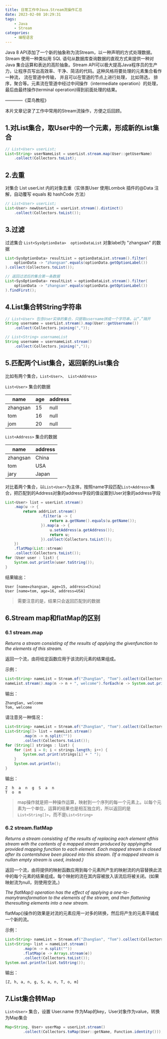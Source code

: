 ```yaml
---
title: 日常工作中Java.Stream流操作汇总
date: 2023-02-08 10:29:31
tags:
	- Java
	- Stream
categories:
	- 编程语言
---
```



Java 8 API添加了一个新的抽象称为流Stream，以一种声明的方式处理数据。Stream 使用一种类似用 SQL 语句从数据库查询数据的直观方式来提供一种对 Java 集合运算和表达的高阶抽象。Stream API可以极大提高Java程序员的生产力，让程序员写出高效率、干净、简洁的代码。这种风格将要处理的元素集合看作一种流， 流在管道中传输， 并且可以在管道的节点上进行处理， 比如筛选， 排序，聚合等。元素流在管道中经过中间操作（intermediate operation）的处理，最后由最终操作(terminal operation)得到前面处理的结果。    

————《菜鸟教程》

本片文章记录了工作中常用的Stream流操作，方便之后回顾。

<!-- more -->

## 1.对List<User>集合，取User中的一个元素，形成新的List<String>集合

```java
// List<User> userList;
List<String> userNameList = userList.stream.map(User::getUserName)
	.collect(Collectors.toList);
```

## 2.去重

对集合 List<User> userList 内的对象去重（实体类User 使用Lombok 插件的@Data 注解，自动覆写 equals 和 hashCode 方法）
```java
// List<User> userList;
List<User> newUserList = userList.stream().distinct()
	.collect(Collectors.toList());
```

## 3.过滤

过滤集合 `List<SysOptionData>  optionDataList` 对象label为 "zhangsan" 的数据
```java
List<SysOptionData> resultList = optionDataList.stream().filter(
	optionData -> "zhangsan".equals(optionData.getOptionLabel())
).collect(Collectors.toList());

// 返回过滤后的集合第一条数据
List<SysOptionData> resultList = optionDataList.stream().filter(
	optionData -> "zhangsan".equals(optionData.getOptionLabel())
).findFirst(); 
```

## 4.List集合转String字符串

```java
// List<User> 包含User实体的集合，只提取username拼成一个字符串，以“，”隔开
String username = userList.stream().map(User::getUsername())
	.collect(Collectors.joining(","));  

// List<String> usernameList
String username = usernameList.stream()
	.collect(Collectors.joining(","));   
```

## 5.匹配两个List集合，返回新的List集合

比如有两个集合，`List<User>、 List<Address>`

`List<User>` 集合的数据

|  name   | age  | address |
|  ----  | ----  | ---- |
| zhangsan  | 15 | null |
| tom  | 16 | null |
| jom  | 20 | null |


`List<Address>` 集合的数据

|  name   | address  | 
|  ----  | ----  | 
| zhangsan  | China | 
| tom  | USA |
| jary  | Japan |

对比着两个集合，以`List<User>`为主体，按照name字段匹配`List<Address>`集合，把匹配到的Address对象的address字段的值设置到User对象的address字段

```java
List<User> list = userList.stream()
	.map(u -> {
		return addrList.stream()
				.filter(a -> {
					return a.getName().equals(u.getName());
				}).map(a -> {
					u.setAddress(a.getAddress());
					return u;
				}).collect(Collectors.toList());
	})
	.flatMap(List::stream)
	.collect(Collectors.toList());
for (User user : list) {
	System.out.println(user.toString());
}
```

结果输出：

```
User [name=zhangsan, age=15, address=China]
User [name=tom, age=16, address=USA]
```

> 需要注意的是，结果只会返回匹配到的数据

## 6.Stream map和flatMap的区别

### 6.1 stream.map

*Returns a stream consisting of the results of applying the givenfunction to the elements of this stream.*

返回一个流，由将给定函数应用于该流的元素的结果组成。

示例：

```java
List<String> nameList = Stream.of("ZhangSan", "Tom").collect(Collectors.toList());
nameList.stream().map(n -> n + ", welcome").forEach(e -> System.out.println(e));
```

输出：

```
ZhangSan, welcome
Tom, welcome
```

请注意另一种情况：

```java
List<String> nameList = Stream.of("ZhangSan", "Tom").collect(Collectors.toList());
List<String[]> list = nameList.stream()
		.map(n -> n.split(""))
		.collect(Collectors.toList());
for (String[] strings : list) {
	for (int i = 0; i < strings.length; i++) {
		System.out.print(strings[i] + " ");
	}
	System.out.println();
}
```

输出：

```
Z  h  a  n  g  S  a  n  
T  o  m  
```

> map操作就是把一种操作运算，映射到一个序列的每一个元素上。以每个元素为一个单位，运算的结果也是相互独立的，所以返回的是`List<String[]>`，而不是`List<String>`

### 6.2 stream.flatMap

*Returns a stream consisting of the results of replacing each element ofthis stream with the contents of a mapped stream produced by applyingthe provided mapping function to each element.  Each mapped stream is closed after its contentshave been placed into this stream.  (If a mapped stream is nullan empty stream is used, instead.)*

返回一个流，由将提供的映射函数应用到每个元素所产生的映射流的内容替换此流中的每个元素的结果组成。每个映射的流在其内容被放入该流后将被关闭。(如果映射流为null，则使用空流。)

*The flatMap() operation has the effect of applying a one-to-manytransformation to the elements of the stream, and then flattening theresulting elements into a new stream.*

flatMap()操作的效果是对流的元素应用一对多的转换，然后将产生的元素平铺成一个新的流。

示例：

```java
List<String> nameList = Stream.of("ZhangSan", "Tom").collect(Collectors.toList());
List<String> list = nameList.stream()
		.map(n -> n.split(""))
		.flatMap(e -> Arrays.stream(e))
		.collect(Collectors.toList());
System.out.println(list.toString());
```

输出：

```
[Z, h, a, n, g, S, a, n, T, o, m]
```

## 7.List集合转Map

`List<User>` 集合，设置 User.name 作为Map的key，User对象作为value，转换为Map集合

```java
Map<String, User> userMap = userList.stream()
		.collect(Collectors.toMap(User::getName, Function.identity()));

```